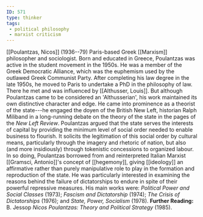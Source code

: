 ```yaml
---
ID: 571
type: thinker
tags: 
 - political philosophy
 - marxist criticism
---
```


[[Poulantzas, Nicos]]
(1936--79) Paris-based Greek
[[Marxism]] philosopher and
sociologist. Born and educated in Greece, Poulantzas was active in the
student movement in the 1950s. He was a member of the Greek Democratic
Alliance, which was the euphemism used by the outlawed Greek Communist
Party. After completing his law degree in the late 1950s, he moved to
Paris to undertake a PhD in the philosophy of law. There he met and was
influenced by [[Althusser, Louis]]. But although
Poulantzas came to be considered an 'Althusserian', his work maintained
its own distinctive character and edge. He came into prominence as a
theorist of the state---he engaged the doyen of the British New Left,
historian Ralph Miliband in a long-running debate on the theory of the
state in the pages of the *New Left Review*. Poulantzas argued that the
state serves the interests of capital by providing the minimum level of
social order needed to enable business to flourish. It solicits the
legitimation of this social order by cultural means, particularly
through the imagery and rhetoric of nation, but also (and more
insidiously) through tokenistic concessions to organized labour. In so
doing, Poulantzas borrowed from and reinterpreted Italian Marxist
[[Gramsci, Antonio]]'s concept
of [[hegemony]], giving
[[ideology]] an affirmative
rather than purely manipulative role to play in the formation and
reproduction of the state. He was particularly interested in examining
the reasons behind the failure of dictatorships to endure in spite of
their powerful repressive measures. His main works were: *Political Power and Social Classes* (1973); *Fascism and Dictatorship* (1974);
*The Crisis of Dictatorships* (1976); and *State, Power, Socialism*
(1978).
**Further Reading:** B. Jessop *Nicos Poulantzas: Theory and Political
Strategy* (1985).
